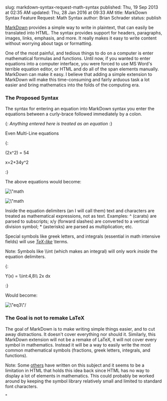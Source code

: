 slug: markdown-syntax-request-math-syntax
published: Thu, 19 Sep 2013 at 02:35 AM
updated: Thu, 28 Jan 2016 at 09:33 AM
title: MarkDown Syntax Feature Request: Math Syntax
author: Brian Schrader
status: publish 

<p><a href=\"http://daringfireball.net/projects/markdown/\">MarkDown</a> provides a simple way to write in plaintext, that can easily be translated into HTML. The syntax provides support for headers, paragraphs, images, links, emphasis, and more. It really makes it easy to write content without worrying about tags or formatting. </p><p>One of the most painful, and tedious things to do on a computer is enter mathematical formulas and functions. Until now, if you wanted to enter equations into a computer interface, you were forced to use MS Word's terrible equation editor, or HTML and do all of the span elements manually. MarkDown can make it easy. I believe that adding a simple extension to MarkDown will make this time-consuming and fairly arduous task a lot easier and bring mathematics into the folds of the computing era.</p><h3>The Proposed Syntax</h3><p>The syntax for entering an equation into MarkDown syntax you enter the equations between a curly-brace followed immediately by a colon.</p><p>{: <em>Anything entered here is treated as an equation</em> :}</p><p>Even Multi-Line equations</p><p>{: </p><p>(2x^2) = 54</p><p>x=2+34y^2</p><p>:}</p><p>The above equations would become:</p><p></p><p><img style=\"margin-left:15px;\" src=\"http://images.biteofanapple.com/blog/eq1.png\" alt=\"math equation\"/></p><p><img style=\"margin-left:15px;\" src=\"http://images.biteofanapple.com/blog/eq2.png\" alt=\"math equation\"/></p><p></p><p>Inside the equation delimiters (an I will call them) text and characters are treated as mathematical expressions, not as text. Examples: ^ (carats) are parsed to subscripts; x/y (forward slashes) are converted to a vertical division symbol; * (asterisks) are parsed as multiplication; etc.</p><p>Special symbols like greek letters, and integrals (essential in math intensive fields) will use <em><a href=\"http://web.ift.uib.no/Teori/KURS/WRK/TeX/symALL.html\">TeX-like</a></em> \terms. </p><p>Note: Symbols like \\int (which makes an integral) will only work <em>inside</em> the equation delimiters.  </p><p>{:</p><p>Y(x) = \\int:4,8\\ 2x dx</p><p>:}</p><p>Would become:</p><p><img style=\"margin-left:15px;\" src=\"http://images.biteofanapple.com/blog/eq3.png\" alt=\"eq3\"/></p><h3>The Goal is not to remake LaTeX</h3><p>The goal of MarkDown is to make writing simple things easier, and to cut away distractions. It doesn't cover everything nor should it. Similarly, this MarkDown extension will not be a remake of LaTeX, it will not cover every symbol in mathematics. Instead it will be a way to easily write the most common mathematical symbols (fractions, greek letters, integrals, and functions). </p><p>Note: Some <a href=\"http://www.cs.tut.fi/~jkorpela/math/\">others</a> have written on this subject and it seems to be a limitation in HTML that holds this idea back since HTML has no way to display a lot of elements in mathematics. This could probably be worked around by keeping the symbol library relatively small and limited to standard font characters.</p>"  